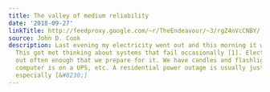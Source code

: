```yaml
---
title: The valley of medium reliability
date: '2018-09-27'
linkTitle: http://feedproxy.google.com/~r/TheEndeavour/~3/rgZ4nVcCNBY/
source: John D. Cook
description: Last evening my electricity went out and this morning it was restored.
  This got met thinking about systems that fail occasionally [1]. Electricity goes
  out often enough that we prepare for it. We have candles and flashlights, my work
  computer is on a UPS, etc. A residential power outage is usually just an inconvenience,
  especially [&#8230;]
---
```

